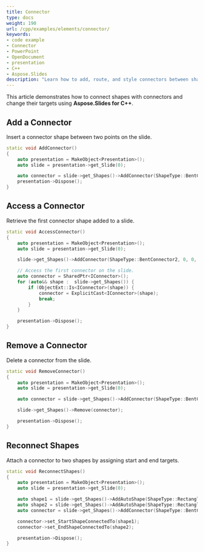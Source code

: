 ```yaml
---
title: Connector
type: docs
weight: 190
url: /cpp/examples/elements/connector/
keywords:
- code example
- Connector
- PowerPoint
- OpenDocument
- presentation
- C++
- Aspose.Slides
description: "Learn how to add, route, and style connectors between shapes using Aspose.Slides for C++, with examples for PPT, PPTX, and ODP presentations."
---
```


This article demonstrates how to connect shapes with connectors and change their targets using **Aspose.Slides for C++**.

## **Add a Connector**

Insert a connector shape between two points on the slide.

```cpp
static void AddConnector()
{
    auto presentation = MakeObject<Presentation>();
    auto slide = presentation->get_Slide(0);

    auto connector = slide->get_Shapes()->AddConnector(ShapeType::BentConnector2, 0, 0, 100, 100);
    presentation->Dispose();
}
```

## **Access a Connector**

Retrieve the first connector shape added to a slide.

```cpp
static void AccessConnector()
{
    auto presentation = MakeObject<Presentation>();
    auto slide = presentation->get_Slide(0);

    slide->get_Shapes()->AddConnector(ShapeType::BentConnector2, 0, 0, 100, 100);

    // Access the first connector on the slide.
    auto connector = SharedPtr<IConnector>();
    for (auto&& shape :  slide->get_Shapes()) {
        if (ObjectExt::Is<IConnector>(shape)) {
            connector = ExplicitCast<IConnector>(shape);
            break;
        }
    }

    presentation->Dispose();
}
```

## **Remove a Connector**

Delete a connector from the slide.

```cpp
static void RemoveConnector()
{
    auto presentation = MakeObject<Presentation>();
    auto slide = presentation->get_Slide(0);

    auto connector = slide->get_Shapes()->AddConnector(ShapeType::BentConnector2, 0, 0, 100, 100);

    slide->get_Shapes()->Remove(connector);

    presentation->Dispose();
}
```

## **Reconnect Shapes**

Attach a connector to two shapes by assigning start and end targets.

```cpp
static void ReconnectShapes()
{
    auto presentation = MakeObject<Presentation>();
    auto slide = presentation->get_Slide(0);

    auto shape1 = slide->get_Shapes()->AddAutoShape(ShapeType::Rectangle, 0, 0, 50, 50);
    auto shape2 = slide->get_Shapes()->AddAutoShape(ShapeType::Rectangle, 100, 100, 50, 50);
    auto connector = slide->get_Shapes()->AddConnector(ShapeType::BentConnector2, 0, 0, 100, 100);

    connector->set_StartShapeConnectedTo(shape1);
    connector->set_EndShapeConnectedTo(shape2);

    presentation->Dispose();
}
```
